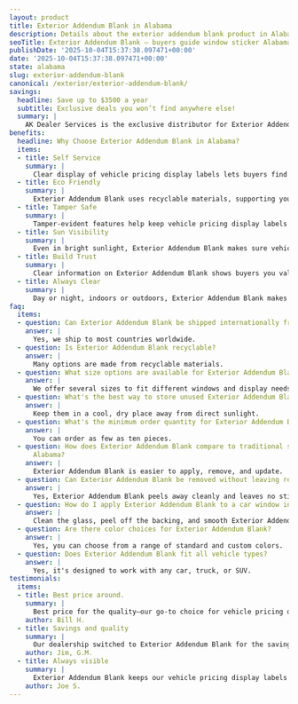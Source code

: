 ```yaml
---
layout: product
title: Exterior Addendum Blank in Alabama
description: Details about the exterior addendum blank product in Alabama.
seoTitle: Exterior Addendum Blank — buyers guide window sticker Alabama
publishDate: '2025-10-04T15:37:38.097471+00:00'
date: '2025-10-04T15:37:38.097471+00:00'
state: alabama
slug: exterior-addendum-blank
canonical: /exterior/exterior-addendum-blank/
savings:
  headline: Save up to $3500 a year
  subtitle: Exclusive deals you won’t find anywhere else!
  summary: |
    AK Dealer Services is the exclusive distributor for Exterior Addendum Blank, trusted for both price and performance. When you buy from them, you get true savings and support that make business smoother.
benefits:
  headline: Why Choose Exterior Addendum Blank in Alabama?
  items:
  - title: Self Service
    summary: |
      Clear display of vehicle pricing display labels lets buyers find answers themselves, streamlining the sales process for everyone. Fewer questions mean smoother conversations.
  - title: Eco Friendly
    summary: |
      Exterior Addendum Blank uses recyclable materials, supporting your dealership’s green initiatives. It’s a smart option for businesses that value sustainability.
  - title: Tamper Safe
    summary: |
      Tamper-evident features help keep vehicle pricing display labels secure and discourage unauthorized changes. Only approved updates make it onto your cars.
  - title: Sun Visibility
    summary: |
      Even in bright sunlight, Exterior Addendum Blank makes sure vehicle pricing display labels stays visible, so buyers always see what matters most. Customers won’t miss important details in any lighting.
  - title: Build Trust
    summary: |
      Clear information on Exterior Addendum Blank shows buyers you value transparency and attention to detail. This increases trust and builds confidence in your dealership.
  - title: Always Clear
    summary: |
      Day or night, indoors or outdoors, Exterior Addendum Blank makes vehicle pricing display labels stand out. The message is clear no matter the lighting.
faq:
  items:
  - question: Can Exterior Addendum Blank be shipped internationally from Alabama?
    answer: |
      Yes, we ship to most countries worldwide.
  - question: Is Exterior Addendum Blank recyclable?
    answer: |
      Many options are made from recyclable materials.
  - question: What size options are available for Exterior Addendum Blank?
    answer: |
      We offer several sizes to fit different windows and display needs.
  - question: What's the best way to store unused Exterior Addendum Blank?
    answer: |
      Keep them in a cool, dry place away from direct sunlight.
  - question: What's the minimum order quantity for Exterior Addendum Blank?
    answer: |
      You can order as few as ten pieces.
  - question: How does Exterior Addendum Blank compare to traditional stickers in
      Alabama?
    answer: |
      Exterior Addendum Blank is easier to apply, remove, and update.
  - question: Can Exterior Addendum Blank be removed without leaving residue?
    answer: |
      Yes, Exterior Addendum Blank peels away cleanly and leaves no sticky marks behind.
  - question: How do I apply Exterior Addendum Blank to a car window in Alabama?
    answer: |
      Clean the glass, peel off the backing, and smooth Exterior Addendum Blank onto the window. No tools required.
  - question: Are there color choices for Exterior Addendum Blank?
    answer: |
      Yes, you can choose from a range of standard and custom colors.
  - question: Does Exterior Addendum Blank fit all vehicle types?
    answer: |
      Yes, it's designed to work with any car, truck, or SUV.
testimonials:
  items:
  - title: Best price around.
    summary: |
      Best price for the quality—our go-to choice for vehicle pricing display labels.
    author: Bill H.
  - title: Savings and quality
    summary: |
      Our dealership switched to Exterior Addendum Blank for the savings, but stayed for the quality.
    author: Jim, G.M.
  - title: Always visible
    summary: |
      Exterior Addendum Blank keeps our vehicle pricing display labels visible for buyers. Never had a complaint.
    author: Joe S.
---
```


<!-- Generated page for Exterior **Addendum Blank** in Alabama -->

